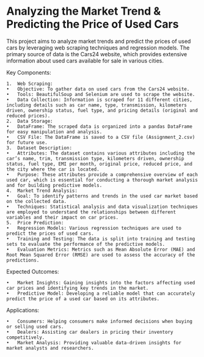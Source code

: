 
# Analyzing the Market Trend & Predicting the Price of Used Cars

This project aims to analyze market trends and predict the prices of used cars by leveraging web scraping techniques and regression models. The primary source of data is the Cars24 website, which provides extensive information about used cars available for sale in various cities.

Key Components:

	1.	Web Scraping:
	•	Objective: To gather data on used cars from the Cars24 website.
	•	Tools: BeautifulSoup and Selenium are used to scrape the website.
	•	Data Collection: Information is scraped for 11 different cities, including details such as car name, type, transmission, kilometers driven, ownership status, fuel type, and pricing details (original and reduced prices).
	2.	Data Storage:
	•	DataFrame: The scraped data is organized into a pandas DataFrame for easy manipulation and analysis.
	•	CSV File: The DataFrame is saved to a CSV file (Assignment_2.csv) for future use.
	3.	Dataset Description:
	•	Attributes: The dataset contains various attributes including the car’s name, trim, transmission type, kilometers driven, ownership status, fuel type, EMI per month, original price, reduced price, and the city where the car is located.
	•	Purpose: These attributes provide a comprehensive overview of each used car, which is essential for conducting a thorough market analysis and for building predictive models.
	4.	Market Trend Analysis:
	•	Goal: To identify patterns and trends in the used car market based on the collected data.
	•	Techniques: Statistical analysis and data visualization techniques are employed to understand the relationships between different variables and their impact on car prices.
	5.	Price Prediction:
	•	Regression Models: Various regression techniques are used to predict the prices of used cars.
	•	Training and Testing: The data is split into training and testing sets to evaluate the performance of the predictive models.
	•	Evaluation Metrics: Metrics such as Mean Absolute Error (MAE) and Root Mean Squared Error (RMSE) are used to assess the accuracy of the predictions.





Expected Outcomes:

	•	Market Insights: Gaining insights into the factors affecting used car prices and identifying key trends in the market.
	•	Predictive Model: Developing a reliable model that can accurately predict the price of a used car based on its attributes.

Applications:

	•	Consumers: Helping consumers make informed decisions when buying or selling used cars.
	•	Dealers: Assisting car dealers in pricing their inventory competitively.
	•	Market Analysis: Providing valuable data-driven insights for market analysts and researchers.

